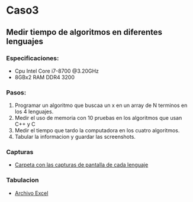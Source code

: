 # Caso3
## Medir tiempo de algoritmos en diferentes lenguajes

### Especificaciones:
  - Cpu Intel Core i7-8700 @3.20GHz
  - 8GBx2 RAM DDR4 3200

### Pasos:
  1. Programar un algoritmo que buscaa un x en un array de N terminos en los 4 lenguajes.
  2. Medir el uso de memoria con 10 pruebas en los algoritmos que usan C++ y C
  3. Medir el tiempo que tardo la computadora en los cuatro algoritmos.
  4. Tabular la informacion y guardar las screenshots.

### Capturas
 - [Carpeta con las capturas de pantalla de cada lenguaje](./Capturas)

### Tabulacion
  - [Archivo Excel](./Tiempos&Memoria.xlsx)
